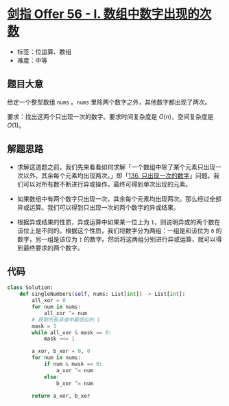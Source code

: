 # [剑指 Offer 56 - I. 数组中数字出现的次数](https://leetcode.cn/problems/shu-zu-zhong-shu-zi-chu-xian-de-ci-shu-lcof/)

- 标签：位运算、数组
- 难度：中等

## 题目大意

给定一个整型数组 `nums` 。`nums` 里除两个数字之外，其他数字都出现了两次。

要求：找出这两个只出现一次的数字。要求时间复杂度是 $O(n)$，空间复杂度是 $O(1)$。

## 解题思路

- 求解这道题之前，我们先来看看如何求解「一个数组中除了某个元素只出现一次以外，其余每个元素均出现两次。」即「[136. 只出现一次的数字](https://leetcode.cn/problems/single-number/)」问题。我们可以对所有数不断进行异或操作，最终可得到单次出现的元素。

- 如果数组中有两个数字只出现一次，其余每个元素均出现两次。那么经过全部异或运算。我们可以得到只出现一次的两个数字的异或结果。
- 根据异或结果的性质，异或运算中如果某一位上为 `1`，则说明异或的两个数在该位上是不同的。根据这个性质，我们将数字分为两组：一组是和该位为 `0` 的数字，另一组是该位为 `1` 的数字。然后将这两组分别进行异或运算，就可以得到最终要求的两个数字。

## 代码

```Python
class Solution:
    def singleNumbers(self, nums: List[int]) -> List[int]:
        all_xor = 0
        for num in nums:
            all_xor ^= num
        # 获取所有异或中最低位的 1
        mask = 1
        while all_xor & mask == 0:
            mask <<= 1

        a_xor, b_xor = 0, 0
        for num in nums:
            if num & mask == 0:
                a_xor ^= num
            else:
                b_xor ^= num

        return a_xor, b_xor
```

